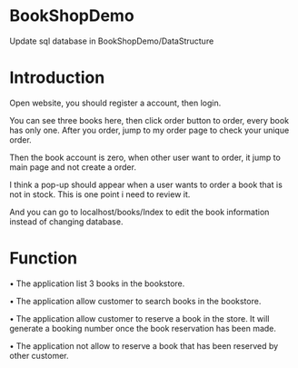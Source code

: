 # BookShopDemo

Update sql database in BookShopDemo/DataStructure

# Introduction

Open website, you should register a account, then login.

You can see three books here, then click order button to order, every book has only one. After you order, jump to my order page to check your unique order.

Then the book account is zero, when other user want to order, it jump to main page and not create a order.

I think a pop-up should appear when a user wants to order a book that is not in stock. This is one point i need to review it.

And you can go to localhost/books/Index to edit the book information instead of changing database.

# Function

• The application list 3 books in the bookstore.

• The application allow customer to search books in the bookstore.

• The application allow customer to reserve a book in the store. It will generate a 
booking number once the book reservation has been made.

• The application not allow to reserve a book that has been reserved by other 
customer.
